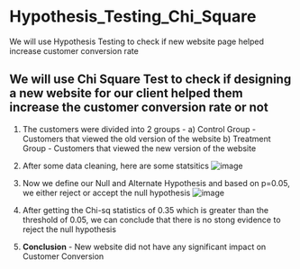 # Hypothesis_Testing_Chi_Square
We will use Hypothesis Testing to check if new website page helped increase customer conversion rate

## We will use Chi Square Test to check if designing a new website for our client helped them increase the customer conversion rate or not

1. The customers were divided into 2 groups -
   a) Control Group - Customers that viewed the old version of the website
   b) Treatment Group - Customers that viewed the new version of the website

2. After some data cleaning, here are some statsitics
![image](https://github.com/SrijanDeo-DA-DS/Hypothesis_Testing_Chi_Square/assets/88278620/642b7f4f-f632-4e48-88f7-54f520733f81)

3. Now we define our Null and Alternate Hypothesis and based on p=0.05, we either reject or accept the null hypothesis
![image](https://github.com/SrijanDeo-DA-DS/Hypothesis_Testing_Chi_Square/assets/88278620/b52b5e23-f09f-4869-b315-a3d81f7b6022)

4. After getting the Chi-sq statistics of 0.35 which is greater than the threshold of 0.05, we can conclude that there is no stong evidence to reject the null hypothesis
5. __Conclusion__ - New website did not have any significant impact on Customer Conversion

 

